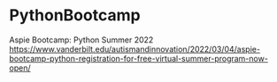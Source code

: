 # PythonBootcamp

Aspie Bootcamp: Python
Summer 2022
https://www.vanderbilt.edu/autismandinnovation/2022/03/04/aspie-bootcamp-python-registration-for-free-virtual-summer-program-now-open/
